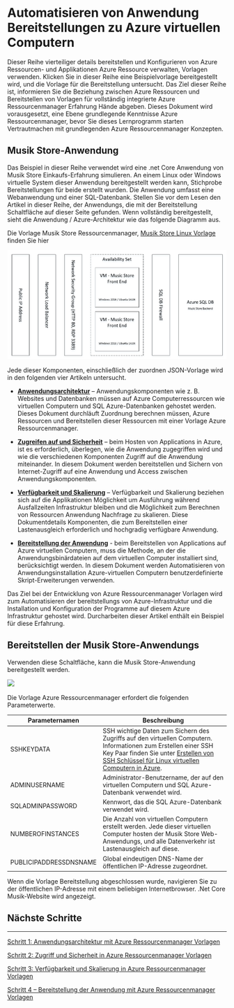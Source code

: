 <properties
   pageTitle="Azure-virtuellen Computern DotNet Core Lernprogramm 1 | Microsoft Azure"
   description="Azure-virtuellen Computern DotNet Core Lernprogramm"
   services="virtual-machines-linux"
   documentationCenter="virtual-machines"
   authors="neilpeterson"
   manager="timlt"
   editor="tysonn"
   tags="azure-service-management"/>

<tags
   ms.service="virtual-machines-linux"
   ms.devlang="na"
   ms.topic="article"
   ms.tgt_pltfrm="vm-linux"
   ms.workload="infrastructure"
   ms.date="09/21/2016"
   ms.author="nepeters"/>

# <a name="automating-application-deployments-to-azure-virtual-machines"></a>Automatisieren von Anwendung Bereitstellungen zu Azure virtuellen Computern

Dieser Reihe vierteiliger details bereitstellen und Konfigurieren von Azure Ressourcen- und Applikationen Azure Ressource verwalten, Vorlagen verwenden. Klicken Sie in dieser Reihe eine Beispielvorlage bereitgestellt wird, und die Vorlage für die Bereitstellung untersucht. Das Ziel dieser Reihe ist, informieren Sie die Beziehung zwischen Azure Ressourcen und Bereitstellen von Vorlagen für vollständig integrierte Azure Ressourcenmanager Erfahrung Hände abgeben. Dieses Dokument wird vorausgesetzt, eine Ebene grundlegende Kenntnisse Azure Ressourcenmanager, bevor Sie dieses Lernprogramm starten Vertrautmachen mit grundlegenden Azure Ressourcenmanager Konzepten.

## <a name="music-store-application"></a>Musik Store-Anwendung

Das Beispiel in dieser Reihe verwendet wird eine .net Core Anwendung von Musik Store Einkaufs-Erfahrung simulieren. An einem Linux oder Windows virtuelle System dieser Anwendung bereitgestellt werden kann, Stichprobe Bereitstellungen für beide erstellt wurden. Die Anwendung umfasst eine Webanwendung und einer SQL-Datenbank. Stellen Sie vor dem Lesen den Artikel in dieser Reihe, der Anwendungs, die mit der Bereitstellung Schaltfläche auf dieser Seite gefunden. Wenn vollständig bereitgestellt, sieht die Anwendung / Azure-Architektur wie das folgende Diagramm aus. 

Die Vorlage Musik Store Ressourcenmanager, [Musik Store Linux Vorlage]( https://github.com/neilpeterson/nepeters-azure-templates/tree/master/dotnet-core-music-linux-vm-sql-db) finden Sie hier

![Musik Store-Anwendung](./media/virtual-machines-linux-dotnet-core/music-store.png)

Jede dieser Komponenten, einschließlich der zuordnen JSON-Vorlage wird in den folgenden vier Artikeln untersucht.

- [**Anwendungsarchitektur**](./virtual-machines-linux-dotnet-core-2-architecture.md) – Anwendungskomponenten wie z. B. Websites und Datenbanken müssen auf Azure Computerressourcen wie virtuellen Computern und SQL Azure-Datenbanken gehostet werden. Dieses Dokument durchläuft Zuordnung berechnen müssen, Azure Ressourcen und Bereitstellen dieser Ressourcen mit einer Vorlage Azure Ressourcenmanager. 

- [**Zugreifen auf und Sicherheit**](./virtual-machines-linux-dotnet-core-3-access-security.md) – beim Hosten von Applications in Azure, ist es erforderlich, überlegen, wie die Anwendung zugegriffen wird und wie die verschiedenen Komponenten Zugriff auf die Anwendung miteinander. In diesem Dokument werden bereitstellen und Sichern von Internet-Zugriff auf eine Anwendung und Access zwischen Anwendungskomponenten.

- [**Verfügbarkeit und Skalierung**](./virtual-machines-linux-dotnet-core-4-availability-scale.md) – Verfügbarkeit und Skalierung beziehen sich auf die Applikationen Möglichkeit um Ausführung während Ausfallzeiten Infrastruktur bleiben und die Möglichkeit zum Berechnen von Ressourcen Anwendung Nachfrage zu skalieren. Diese Dokumentdetails Komponenten, die zum Bereitstellen einer Lastenausgleich erforderlich und hochgradig verfügbare Anwendung.

- [**Bereitstellung der Anwendung**](./virtual-machines-linux-dotnet-core-5-app-deployment.md) - beim Bereitstellen von Applications auf Azure virtuellen Computern, muss die Methode, an der die Anwendungsbinärdateien auf dem virtuellen Computer installiert sind, berücksichtigt werden. In diesem Dokument werden Automatisieren von Anwendungsinstallation Azure-virtuellen Computern benutzerdefinierte Skript-Erweiterungen verwenden.

Das Ziel bei der Entwicklung von Azure Ressourcenmanager Vorlagen wird zum Automatisieren der bereitstellungs von Azure-Infrastruktur und die Installation und Konfiguration der Programme auf diesem Azure Infrastruktur gehostet wird. Durcharbeiten dieser Artikel enthält ein Beispiel für diese Erfahrung.

## <a name="deploy-the-music-store-application"></a>Bereitstellen der Musik Store-Anwendungs

Verwenden diese Schaltfläche, kann die Musik Store-Anwendung bereitgestellt werden.

<a href="https://portal.azure.com/#create/Microsoft.Template/uri/https%3A%2F%2Fraw.githubusercontent.com%2FMicrosoft%2Fdotnet-core-sample-templates%2Fmaster%2Fdotnet-core-music-linux%2Fazuredeploy.json" target="_blank">
    <img src="http://azuredeploy.net/deploybutton.png"/>
</a>

Die Vorlage Azure Ressourcenmanager erfordert die folgenden Parameterwerte.

|Parameternamen |Beschreibung   |
|---|---|
|SSHKEYDATA   | SSH wichtige Daten zum Sichern des Zugriffs auf den virtuellen Computern. Informationen zum Erstellen einer SSH Key Paar finden Sie unter [Erstellen von SSH Schlüssel für Linux virtuellen Computern in Azure](virtual-machines-linux-mac-create-ssh-keys.md).  |
|ADMINUSERNAME   | Administrator-Benutzername, der auf den virtuellen Computern und SQL Azure-Datenbank verwendet wird.  |
|SQLADMINPASSWORD | Kennwort, das die SQL Azure-Datenbank verwendet wird.  |
|NUMBEROFINSTANCES | Die Anzahl von virtuellen Computern erstellt werden. Jede dieser virtuellen Computer hosten der Musik Store Web-Anwendungs, und alle Datenverkehr ist Lastenausgleich auf diese. |
|PUBLICIPADDRESSDNSNAME | Global eindeutigen DNS-Name der öffentlichen IP-Adresse zugeordnet. |

Wenn die Vorlage Bereitstellung abgeschlossen wurde, navigieren Sie zu der öffentlichen IP-Adresse mit einem beliebigen Internetbrowser. .Net Core Musik-Website wird angezeigt.

## <a name="next-steps"></a>Nächste Schritte

<hr>

[Schritt 1: Anwendungsarchitektur mit Azure Ressourcenmanager Vorlagen](./virtual-machines-linux-dotnet-core-2-architecture.md)

[Schritt 2: Zugriff und Sicherheit in Azure Ressourcenmanager Vorlagen](./virtual-machines-linux-dotnet-core-3-access-security.md)

[Schritt 3: Verfügbarkeit und Skalierung in Azure Ressourcenmanager Vorlagen](./virtual-machines-linux-dotnet-core-4-availability-scale.md)

[Schritt 4 – Bereitstellung der Anwendung mit Azure Ressourcenmanager Vorlagen](./virtual-machines-linux-dotnet-core-5-app-deployment.md)


